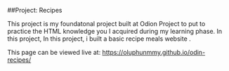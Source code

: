 ##Project: Recipes

This project is my foundatonal project built at Odion Project to put to practice the HTML knowledge you I acquired during my learning phase. In this project, In this project, i built a basic recipe meals website .

This page can be viewed live at: https://oluphunmmy.github.io/odin-recipes/

